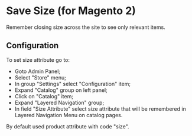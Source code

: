 # Save Size (for Magento 2)

Remember closing size across the site to see only relevant items.


## Configuration

To set size attribute go to:
- Goto Admin Panel;
- Select "Store" menu;
- In group "Settings" select "Configuration" item; 
- Expand "Catalog" group on left panel;
- Click on "Catalog" item;
- Expand "Layered Navigation" group;
- In field "Size Attribute" select size attribute that will be remembered in Layered Navigation Menu on catalog pages.

By default used product attribute with code "size".
